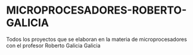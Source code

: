 # MICROPROCESADORES-ROBERTO-GALICIA
Todos los proyectos que se elaboran en la materia de microprocesadores con el profesor Roberto Galicia Galicia
